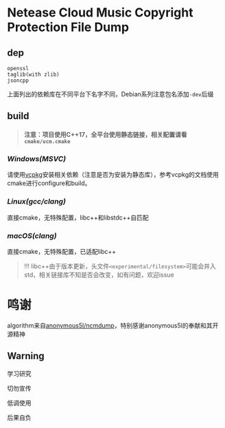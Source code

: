 # Netease Cloud Music Copyright Protection File Dump

## **dep**
```
openssl
taglib(with zlib)
jsoncpp
```

上面列出的依赖库在不同平台下名字不同，Debian系列注意包名添加`-dev`后缀

## **build**

> #### 注意：项目使用C++17，全平台使用静态链接，相关配置请看`cmake/ucm.cmake`

### *Windows(MSVC)*

请使用[vcpkg](https://github.com/Microsoft/vcpkg)安装相关依赖（注意是否为安装为静态库），参考vcpkg的文档使用cmake进行configure和build。

### *Linux(gcc/clang)*

直接cmake，无特殊配置，libc++和libstdc++自匹配

### *macOS(clang)*

直接cmake，无特殊配置，已适配libc++

> !!! libc++由于版本更新，头文件`<experimental/filesystem>`可能会并入std，相关链接库不知是否会改变，如有问题，欢迎issue

# 鸣谢

algorithm来自[anonymous5l/ncmdump](https://github.com/anonymous5l/ncmdump)，特别感谢anonymous5l的奉献和其开源精神

## Warning

学习研究

切勿宣传

低调使用

后果自负
